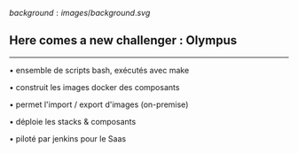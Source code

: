 $background:images/background.svg$
## Here comes a new challenger : Olympus
---
<section>
  <p class="fragment fade-up">• ensemble de scripts bash, exécutés avec make</p>
  <p class="fragment fade-up">• construit les images docker des composants</p>
  <p class="fragment fade-up">• permet l'import / export d'images (on-premise)</p>
  <p class="fragment fade-up">• déploie les stacks & composants</p>
  <p class="fragment fade-up">• piloté par jenkins pour le Saas</p>  
</section>
